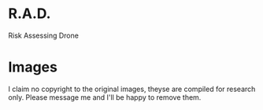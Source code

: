 # R.A.D.
Risk Assessing Drone
# Images
I claim no copyright to the original images, theyse are compiled for research only.  Please message me and I'll be happy to remove them.

